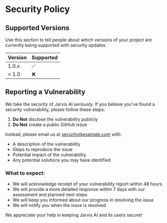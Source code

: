 # Security Policy

## Supported Versions

Use this section to tell people about which versions of your project are currently being supported with security updates.

| Version | Supported          |
| ------- | ------------------ |
| 1.0.x   | :white_check_mark: |
| < 1.0   | :x:                |

## Reporting a Vulnerability

We take the security of Jarvis AI seriously. If you believe you've found a security vulnerability, please follow these steps:

1. **Do Not** disclose the vulnerability publicly
2. **Do Not** create a public GitHub issue

Instead, please email us at [security@example.com](mailto:security@example.com) with:

- A description of the vulnerability
- Steps to reproduce the issue
- Potential impact of the vulnerability
- Any potential solutions you may have identified

### What to expect:

- We will acknowledge receipt of your vulnerability report within 48 hours
- We will provide a more detailed response within 7 days with our assessment and planned next steps
- We will keep you informed about our progress in resolving the issue
- We will notify you when the issue is resolved

We appreciate your help in keeping Jarvis AI and its users secure!
